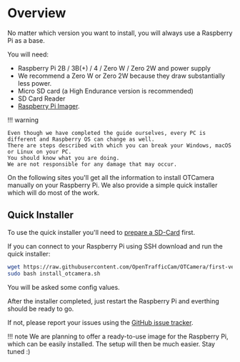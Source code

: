 # Overview

No matter which version you want to install, you will always use a Raspberry Pi as a base.

You will need:

* Raspberry Pi 2B / 3B(+) / 4 / Zero W / Zero 2W and power supply
* We recommend a Zero W or Zero 2W because they draw substantially less power.
* Micro SD card (a High Endurance version is recommended)
* SD Card Reader
* [Raspberry Pi Imager](https://www.raspberrypi.org/software/).

!!! warning

    Even though we have completed the guide ourselves, every PC is different and Raspberry OS can change as well.
    There are steps described with which you can break your Windows, macOS or Linux on your PC.
    You should know what you are doing.
    We are not responsible for any damage that may occur.

On the following sites you'll get all the information to install OTCamera manually on your Raspberry Pi.
We also provide a simple quick installer which will do most of the work.

## Quick Installer

To use the quick installer you'll need to [prepare a SD-Card](prepare-sd-card/) first.

If you can connect to your Raspberry Pi using SSH download and run the quick installer:

```bash
wget https://raw.githubusercontent.com/OpenTrafficCam/OTCamera/first-version/raspi-files/install_otcamera.sh
sudo bash install_otcamera.sh
```

You will be asked some config values.

After the installer completed, just restart the Raspberry Pi and everthing should be ready to go.

If not, please report your issues using the [GitHub issue tracker](https://github.com/OpenTrafficCam/OTCamera/issues).

!!! note
    We are planning to offer a ready-to-use image for the Raspberry Pi, which can be easily installed.
    The setup will then be much easier.
    Stay tuned :)
